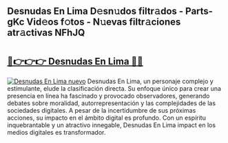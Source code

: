 ## Desnudas En Lima D𝚎sn𝚞dos filtr𝚊dos - Parts-gKc Vid𝚎os f𝚘tos - N𝚞evas filtr𝚊ciones atr𝚊ctivas NFhJQ

# <h2><a href="http://mb1tnsq.tromn.icu/?c=Desnudas+En+Lima">🔗👉👉👉 Desnudas En Lima 🔗🔗</a></h2>

[![Desnudas En Lima nuevo](https://i.imgur.com/pEAQMta.gif)](http://mb1tnsq.tromn.icu/?c=Desnudas+En+Lima)
Desnudas En Lima, un personaje complejo y estimulante, elude la clasificación directa. Su enfoque único para crear una presencia en línea ha fascinado y provocado observadores, generando debates sobre moralidad, autorrepresentación y las complejidades de las sociedades digitales. A pesar de la incertidumbre de sus próximas acciones, su impacto en el ámbito digital es profundo. Con un espíritu inquebrantable y un atractivo innegable, Desnudas En Lima impact en los medios digitales es transformador.
